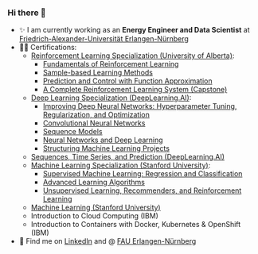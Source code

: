 ### Hi there 👋

- ✨ I am currently working as an **Energy Engineer and Data Scientist** at [Friedrich-Alexander-Universität Erlangen-Nürnberg](https://www.fau.de/)  
- 👨‍🎓 Certifications:  
  - [Reinforcement Learning Specialization (University of Alberta)](https://coursera.org/share/cbd7bdf5544e7f0ef8c9d8e4302f6cb4):  
    - [Fundamentals of Reinforcement Learning](https://coursera.org/share/99c8796105528762031daf1e01940984)
    - [Sample-based Learning Methods](https://coursera.org/share/ff6a559837ff36ec80f5811c9ae01113)
    - [Prediction and Control with Function Approximation](https://coursera.org/share/c03d1659b50acc4ded6a62e5a4f4a047)
    - [A Complete Reinforcement Learning System (Capstone)](https://coursera.org/share/98e950c0ec5b264f02e71710db372f0a)  
  - [Deep Learning Specialization (DeepLearning.AI)](https://coursera.org/share/f09592898e4db67deca7dcfbe8576864):  
    - [Improving Deep Neural Networks: Hyperparameter Tuning, Regularization, and Optimization](https://coursera.org/share/249d7595f92362fefd2d34589126e04a)  
    - [Convolutional Neural Networks](https://coursera.org/share/0edc764ab84c49b427699b66ceae57e6)  
    - [Sequence Models](https://coursera.org/share/822bc37af7bc1ced1afd7190760cbc29)  
    - [Neural Networks and Deep Learning](https://coursera.org/share/f395b6079387511a08f1422a38661543)  
    - [Structuring Machine Learning Projects](https://coursera.org/share/52492c8757e1bd320567c78af1c0fcd5)  
  - [Sequences, Time Series, and Prediction (DeepLearning.AI)](https://coursera.org/share/f934356ab5bd3b82758a6d7e99ba36aa)  
  - [Machine Learning Specialization (Stanford University)](https://coursera.org/share/9f375a4ace45318939225095b13db39a):  
    - [Supervised Machine Learning: Regression and Classification](https://coursera.org/share/2454c467e13fd12eccb9d72cb5604dfe)  
    - [Advanced Learning Algorithms](https://coursera.org/share/378216fce63cd155bba60d712230845b)  
    - [Unsupervised Learning, Recommenders, and Reinforcement Learning](https://coursera.org/share/a1c4a11a9db7d5dac79d7087cf670aac)  
  - [Machine Learning (Stanford University)](https://coursera.org/share/acb443bfc937dd8526cdae26a77927a7)  
  - Introduction to Cloud Computing (IBM) 
  - Introduction to Containers with Docker, Kubernetes & OpenShift (IBM)  
- 🔗 Find me on [LinkedIn](https://www.linkedin.com/in/simon-markthaler-205184250/) and @ [FAU Erlangen-Nürnberg](https://www.evt.tf.fau.de/person/simon-markthaler/)  

